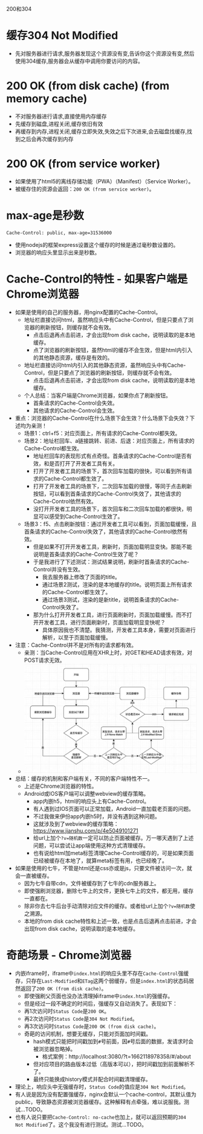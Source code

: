 200和304
# 缓存304 Not Modified
* 先对服务器进行请求,服务器发现这个资源没有变,告诉你这个资源没有变,然后使用304缓存,服务器会从缓存中调用你要访问的内容。
# 200 OK (from disk cache) (from memory cache)
* 不对服务器进行请求,直接使用内存缓存
* 先缓存到磁盘,进程关闭,缓存依旧有效
* 再缓存到内存,进程关闭,缓存立即失效,失效之后下次进来,会去磁盘找缓存,找到之后会再次缓存到内存
# 200 OK (from service worker)
* 如果使用了html5的离线存储功能（PWA）（Manifest）（Service Worker）。
* 被缓存住的资源会返回：`200 OK (from service worker)`。

# max-age是秒数
```
Cache-Control: public, max-age=31536000
```
* 使用nodejs的框架express设置这个缓存的时候是通过毫秒数设置的。
* 浏览器的响应头里显示出来是秒数。

# Cache-Control的特性 - 如果客户端是Chrome浏览器
* 如果是使用的自己的服务器，用nginx配置的Cache-Control。
  - 地址栏直接访问html，虽然响应头中有Cache-Control，但是只要点了浏览器的刷新按钮，则缓存就不会有效。
    - 点击后退再点击前进，才会出现from disk cache，说明读取的是本地缓存。
    - 点了浏览器的刷新按钮，虽然html的缓存不会生效，但是html内引入的其他静态资源，缓存是有效的。
  - 地址栏直接访问html内引入的其他静态资源，虽然响应头中有Cache-Control，但是只要点了浏览器的刷新按钮，则缓存就不会有效。
    - 点击后退再点击前进，才会出现from disk cache，说明读取的是本地缓存。
  - 个人总结：当客户端是Chrome浏览器，如果你点了刷新按钮。
    - 首条请求的Cache-Control会失效。
    - 其他请求的Cache-Control会生效。
* 重点：浏览器的Cache-Control在什么场景下会生效？什么场景下会失效？下述均为亲测！
  - 场景1：ctrl+f5：对应页面上，所有请求的Cache-Control都失效。
  - 场景2：地址栏回车、a链接跳转、前进、后退：对应页面上，所有请求的Cache-Control都生效。
    - 地址栏回车的表现形式有点奇怪。首条请求的Cache-Control是否有效，和是否打开了开发者工具有关。
    - 打开了开发者工具的场景下，首次回车加载的很快，可以看到所有请求的Cache-Control都生效了。
    - 打开了开发者工具的场景下，二次回车加载的很慢，等同于点击刷新按钮，可以看到首条请求的Cache-Control失效了，其他请求的Cache-Control依然有效。
    - 没打开开发者工具的场景下，首次回车和二次回车加载的都很快，明显可以感受到Cache-Control生效了。
  - 场景3：f5、点击刷新按钮：通过开发者工具可以看到，页面加载缓慢，且首条请求的Cache-Control失效了，其他请求的Cache-Control依然有效。
    - 但是如果不打开开发者工具，刷新时，页面加载明显变快。那能不能说明是首条请求的Cache-Control生效了呢？
    - 于是我进行了下述测试：测试结果说明，刷新时首条请求的Cache-Control并没有生效。
      - 我去服务器上修改了页面的title。
      - 通过场景2测试，渲染的是本地缓存的title。说明页面上所有请求的Cache-Control都生效了。
      - 通过场景3测试，渲染的是新title，说明首条请求的Cache-Control失效了。
    - 那为什么打开开发者工具，进行页面刷新时，页面加载缓慢。而不打开开发者工具，进行页面刷新时，页面加载明显变快呢？
      - 具体原因我也不清楚。我猜测，开发者工具本身，需要对页面进行解析，以至于页面加载缓慢。
* 注意：Cache-Control并不是对所有的请求都有效。
  - 亲测：当Cache-Control应用在XHR上时，对GET和HEAD请求有效，对POST请求无效。
  - ![图片加载中...](./images/cache.jpg)
* 总结：缓存的机制和客户端有关，不同的客户端特性不一。
  - 上述是Chrome浏览器的特性。
  - Android或IOS客户端可以调整webview的缓存策略。
    - app内嵌h5，html的响应头上有Cache-Control。
    - 有人遇到过IOS页面可以正常加载，Android一直加载老页面的问题。
    - 不过我做来伊份app内嵌h5时，并没有遇到这种问题。
    - 这就涉及到了webview的缓存策略：https://www.jianshu.com/p/4e5049101271
    - 给url上加个`?v=随机数`一定可以防止页面被缓存。万一哪天遇到了上述问题，可以尝试让app端使用这种方式清理缓存。
    - 也有说给html加meta标签清理Cache-Control缓存的，可是如果页面已经被缓存在本地了，就算meta标签有用，也已经晚了。
* 如果是使用的七牛，不管是html还是css亦或是js，只要文件被访问一次，就会一直被缓存。
  - 因为七牛自带cdn，文件被缓存到了七牛的cdn服务器上。
  - 即使强刷浏览器，删除七牛上的文件，更换七牛上的文件，都无用，缓存一直都在。
  - 除非你去七牛后台手动清除对应文件的缓存。或者给url上加个`?v=随机数`使之溯源。
  - 本地的from disk cache特性和上述一致，也是点击后退再点击前进，才会出现from disk cache，说明读取的是本地缓存。

# 奇葩场景 - Chrome浏览器
* 内嵌iframe时，iframe中`index.html`的响应头里不存在`Cache-Control`强缓存，只存在`Last-Modified`和`ETag`这两个弱缓存，但是`index.html`的状态码居然返回了`200 OK (from disk cache)`。
  - 即使强刷父页面也没办法清理掉iframe中`index.html`的强缓存。
  - 但是经过一段不确定的时间后，强缓存又自动消失了。表现如下：
  - 再1次访问时`Status Code`是`200 OK`。
  - 再2次访问时`Status Code`是`304 Not Modified`。
  - 再3次访问时`Status Code`是`200 OK (from disk cache)`。
  - 奇葩的访问机制，想要无缓存，只能对页面加时间戳。
    - hash模式只能把时间戳加到`#`号前面，因`#`号后面的数据，发请求时会被浏览器忽略掉。
      - 格式案例：http://localhost:3080/?t=1662118978358/#/about
    - 但对应项目的路由版本过低（高版本可以），把时间戳加到前面解析不了。
    - 最终只能换成history模式并配合时间戳清理缓存。
* 理论上，响应头中无强缓存时，`Status Code`的值应是`304 Not Modified`。
* 有人说是因为没有配置强缓存，nginx会默认一个cache-control，其默认值为public，导致静态资源被浏览器缓存。这种解释有点牵强，难以说服我。测试...TODO。
* 也有人说只要把`Cache-Control: no-cache`也加上，就可以返回预期的`304 Not Modified`了。这个我没有进行测试。测试...TODO。
